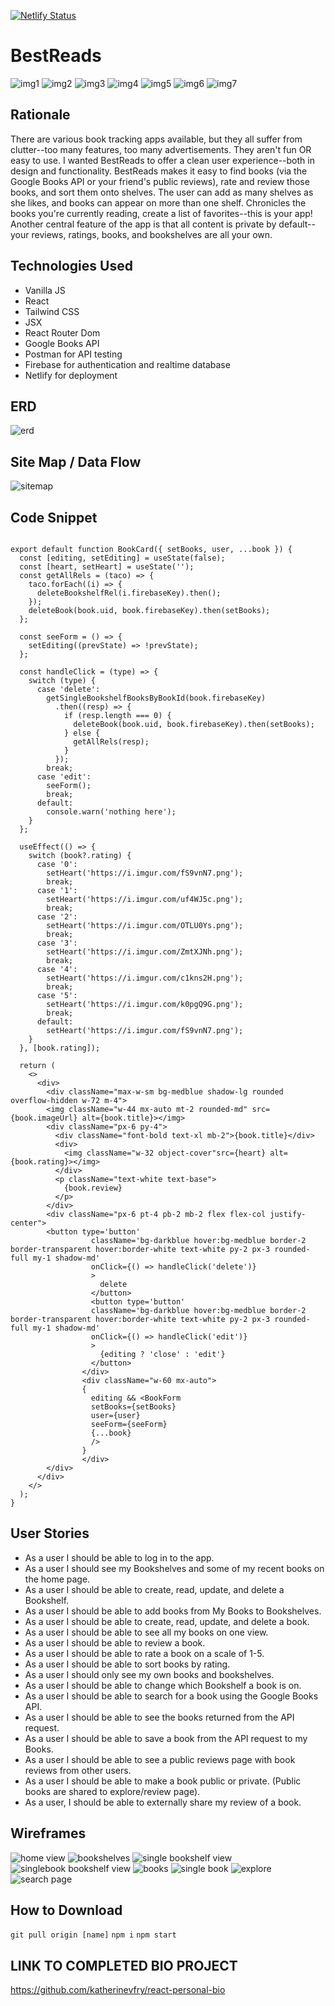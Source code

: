 [![Netlify Status](https://api.netlify.com/api/v1/badges/de69bd00-b634-498d-b1af-4bcaff49c9d2/deploy-status)](https://app.netlify.com/sites/best-reads/deploys)
# BestReads
![img1](https://i.imgur.com/apWIip6.jpg)
![img2](https://i.imgur.com/MSTPBn9.jpg)
![img3](https://i.imgur.com/z6Pffyt.jpg)
![img4](https://i.imgur.com/7kpUtba.jpg)
![img5](https://i.imgur.com/5zJh5RP.jpg)
![img6](https://i.imgur.com/0heaaZy.jpg)
![img7](https://i.imgur.com/taehTMz.jpg)

## Rationale
There are various book tracking apps available, but they all suffer from clutter--too many features, too many advertisements. They aren't fun OR easy to use. I wanted BestReads to offer a clean user experience--both in design and functionality. BestReads makes it easy to find books (via the Google Books API or your friend's public reviews), rate and review those books, and sort them onto shelves. The user can add as many shelves as she likes, and books can appear on more than one shelf. Chronicles the books you're currently reading, create a list of favorites--this is your app! Another central feature of the app is that all content is private by default--your reviews, ratings, books, and bookshelves are all your own. 

## Technologies Used
- Vanilla JS
- React
- Tailwind CSS
- JSX
- React Router Dom
- Google Books API
- Postman for API testing
- Firebase for authentication and realtime database
- Netlify for deployment

## ERD
![erd](https://i.imgur.com/pyqxSAh.png)

## Site Map / Data Flow
![sitemap](https://i.imgur.com/xNm2V7L.jpg)

## Code Snippet
```

export default function BookCard({ setBooks, user, ...book }) {
  const [editing, setEditing] = useState(false);
  const [heart, setHeart] = useState('');
  const getAllRels = (taco) => {
    taco.forEach((i) => {
      deleteBookshelfRel(i.firebaseKey).then();
    });
    deleteBook(book.uid, book.firebaseKey).then(setBooks);
  };

  const seeForm = () => {
    setEditing((prevState) => !prevState);
  };

  const handleClick = (type) => {
    switch (type) {
      case 'delete':
        getSingleBookshelfBooksByBookId(book.firebaseKey)
          .then((resp) => {
            if (resp.length === 0) {
              deleteBook(book.uid, book.firebaseKey).then(setBooks);
            } else {
              getAllRels(resp);
            }
          });
        break;
      case 'edit':
        seeForm();
        break;
      default:
        console.warn('nothing here');
    }
  };

  useEffect(() => {
    switch (book?.rating) {
      case '0':
        setHeart('https://i.imgur.com/fS9vnN7.png');
        break;
      case '1':
        setHeart('https://i.imgur.com/uf4WJ5c.png');
        break;
      case '2':
        setHeart('https://i.imgur.com/OTLU0Ys.png');
        break;
      case '3':
        setHeart('https://i.imgur.com/ZmtXJNh.png');
        break;
      case '4':
        setHeart('https://i.imgur.com/c1kns2H.png');
        break;
      case '5':
        setHeart('https://i.imgur.com/k0pgQ9G.png');
        break;
      default:
        setHeart('https://i.imgur.com/fS9vnN7.png');
    }
  }, [book.rating]);

  return (
    <>
      <div>
        <div className="max-w-sm bg-medblue shadow-lg rounded overflow-hidden w-72 m-4">
        <img className="w-44 mx-auto mt-2 rounded-md" src={book.imageUrl} alt={book.title}></img>
        <div className="px-6 py-4">
          <div className="font-bold text-xl mb-2">{book.title}</div>
          <div>
            <img className="w-32 object-cover"src={heart} alt={book.rating}></img>
          </div>
          <p className="text-white text-base">
            {book.review}
          </p>
        </div>
        <div className="px-6 pt-4 pb-2 mb-2 flex flex-col justify-center">
        <button type='button'
                  className='bg-darkblue hover:bg-medblue border-2 border-transparent hover:border-white text-white py-2 px-3 rounded-full my-1 shadow-md'
                  onClick={() => handleClick('delete')}
                  >
                    delete
                  </button>
                  <button type='button'
                  className='bg-darkblue hover:bg-medblue border-2 border-transparent hover:border-white text-white py-2 px-3 rounded-full my-1 shadow-md'
                  onClick={() => handleClick('edit')}
                  >
                    {editing ? 'close' : 'edit'}
                  </button>
                </div>
                <div className="w-60 mx-auto">
                {
                  editing && <BookForm
                  setBooks={setBooks}
                  user={user}
                  seeForm={seeForm}
                  {...book}
                  />
                }
                </div>
        </div>
      </div>
    </>
  );
}
```

## User Stories
 - As a user I should be able to log in to the app.
 - As a user I should see my Bookshelves and some of my recent books on the home page.
- As a user I should be able to create, read, update, and delete a Bookshelf.
- As a user I should be able to add books from My Books to Bookshelves.
- As a user I should be able to create, read, update, and delete a book.
- As a user I should be able to see all my books on one view.
- As a user I should be able to review a book.
- As a user I should be able to rate a book on a scale of 1-5.
- As a user I should be able to sort books by rating.
- As a user I should only see my own books and bookshelves.
- As a user I should be able to change which Bookshelf a book is on.
- As a user I should be able to search for a book using the Google Books API.
- As a user I should be able to see the books returned from the API request.
- As a user I should be able to save a book from the API request to my Books.
- As a user I should be able to see a public reviews page with book reviews from other users.
- As a user I should be able to make a book public or private. (Public books are shared to explore/review page).
- As a user, I should be able to externally share my review of a book.


## Wireframes
   ![home view](https://i.imgur.com/4N7pPYy.png)
   ![bookshelves](https://i.imgur.com/nyIJIdM.png)
 ![single bookshelf view](https://i.imgur.com/q46z4j4.png)
  ![singlebook bookshelf view](https://i.imgur.com/OciS3vO.png)
    ![books](https://i.imgur.com/Jw3Ioxz.png)
   ![single book](https://i.imgur.com/2lUDkTk.png)
   ![explore](https://i.imgur.com/FrDP5Li.png)
   ![search page](https://i.imgur.com/fPyM2CO.png)
   
## How to Download
`git pull origin [name]`
`npm i`
`npm start`

## LINK TO COMPLETED BIO PROJECT
https://github.com/katherinevfry/react-personal-bio
